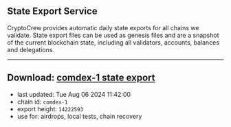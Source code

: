 ## State Export Service
CryptoCrew provides automatic daily state exports for all chains we validate. State export files can be used as genesis files and are a snapshot of the current blockchain state, including all validators, accounts, balances and delegations.

---
**Download: [comdex-1 state export](https://dl-eu2.ccvalidators.com/SERVICE/comdex/comdex-1_export_14222593.json)**
---

- last updated: Tue Aug 06 2024 11:42:00
- chain id: `comdex-1`
- export height: `14222593`
- use for: airdrops, local tests, chain recovery
